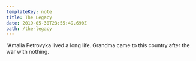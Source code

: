 ```yaml
---
templateKey: note
title: The Legacy
date: 2019-05-30T23:55:49.690Z
path: /the-legacy
---
```


“Amalia Petrovyka lived a long life. Grandma came to this country after the war with nothing.
